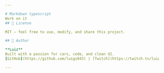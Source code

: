 ```yaml
---

# Markdown typescript
Work on it 
## 📄 License

MIT — feel free to use, modify, and share this project.

## 👤 Author

**Luiz**
Built with a passion for cars, code, and clean UI.
[GitHub](https://github.com/luigi043) | [Twitch](https://twitch.tv/luigi_043_) | [Instagram](https://instagram.com/luigi_043_)

---
```


